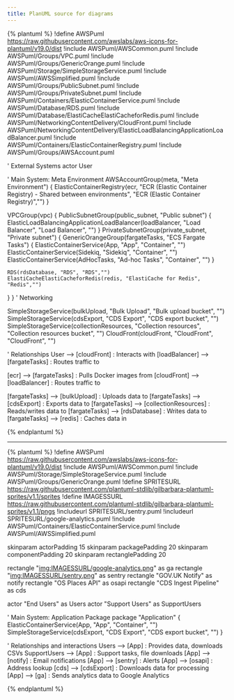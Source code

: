 ```yaml
---
title: PlanUML source for diagrams
---
```


{% plantuml %}
!define AWSPuml https://raw.githubusercontent.com/awslabs/aws-icons-for-plantuml/v19.0/dist
!include AWSPuml/AWSCommon.puml
!include AWSPuml/Groups/VPC.puml
!include AWSPuml/Groups/GenericOrange.puml
!include AWSPuml/Storage/SimpleStorageService.puml
!include AWSPuml/AWSSimplified.puml
!include AWSPuml/Groups/PublicSubnet.puml
!include AWSPuml/Groups/PrivateSubnet.puml
!include AWSPuml/Containers/ElasticContainerService.puml
!include AWSPuml/Database/RDS.puml
!include AWSPuml/Database/ElastiCacheElastiCacheforRedis.puml
!include AWSPuml/NetworkingContentDelivery/CloudFront.puml
!include AWSPuml/NetworkingContentDelivery/ElasticLoadBalancingApplicationLoadBalancer.puml
!include AWSPuml/Containers/ElasticContainerRegistry.puml
!include AWSPuml/Groups/AWSAccount.puml

' External Systems
actor User

' Main System: Meta Environment
AWSAccountGroup(meta, "Meta Environment") {
ElasticContainerRegistry(ecr, "ECR (Elastic Container Registry) - Shared between environments", "ECR (Elastic Container Registry)","")
}

VPCGroup(vpc) {
PublicSubnetGroup(public_subnet, "Public subnet") {
ElasticLoadBalancingApplicationLoadBalancer(loadBalancer, "Load Balancer", "Load Balancer", "")
}
PrivateSubnetGroup(private_subnet, "Private subnet") {
GenericOrangeGroup(fargateTasks, "ECS Fargate Tasks") {
ElasticContainerService(App, "App", "Container", "")
ElasticContainerService(Sidekiq, "Sidekiq", "Container", "")
ElasticContainerService(AdHocTasks, "Ad-hoc Tasks", "Container", "")
}

    RDS(rdsDatabase, "RDS", "RDS","")
    ElastiCacheElastiCacheforRedis(redis, "ElastiCache for Redis", "Redis","")

}
}
' Networking

SimpleStorageService(bulkUpload, "Bulk Upload", "Bulk upload bucket", "")
SimpleStorageService(cdsExport, "CDS Export", "CDS export bucket", "")
SimpleStorageService(collectionResources, "Collection resources", "Collection resources bucket", "")
CloudFront(cloudFront, "CloudFront", "CloudFront", "")

' Relationships
User --> [cloudFront] : Interacts with
[loadBalancer] --> [fargateTasks] : Routes traffic to

[ecr] --> [fargateTasks] : Pulls Docker images from
[cloudFront] --> [loadBalancer] : Routes traffic to

[fargateTasks] --> [bulkUpload] : Uploads data to
[fargateTasks] --> [cdsExport] : Exports data to
[fargateTasks] --> [collectionResources] : Reads/writes data to
[fargateTasks] --> [rdsDatabase] : Writes data to
[fargateTasks] --> [redis] : Caches data in

{% endplantuml %}

---

{% plantuml %}
!define AWSPuml https://raw.githubusercontent.com/awslabs/aws-icons-for-plantuml/v19.0/dist
!include AWSPuml/AWSCommon.puml
!include AWSPuml/Storage/SimpleStorageService.puml
!include AWSPuml/Groups/GenericOrange.puml
!define SPRITESURL https://raw.githubusercontent.com/plantuml-stdlib/gilbarbara-plantuml-sprites/v1.1/sprites
!define IMAGESSURL https://raw.githubusercontent.com/plantuml-stdlib/gilbarbara-plantuml-sprites/v1.1/pngs
!includeurl SPRITESURL/sentry.puml
!includeurl SPRITESURL/google-analytics.puml
!include AWSPuml/Containers/ElasticContainerService.puml
!include AWSPuml/AWSSimplified.puml

skinparam actorPadding 15
skinparam packagePadding 20
skinparam componentPadding 20
skinparam rectanglePadding 20

rectangle "<img:IMAGESSURL/google-analytics.png>" as ga
rectangle "<img:IMAGESSURL/sentry.png>" as sentry
rectangle "GOV.UK Notify" as notify
rectangle "OS Places API" as osapi
rectangle "CDS Ingest Pipeline" as cds

actor "End Users" as Users
actor "Support Users" as SupportUsers

' Main System: Application Package
package "Application" {
ElasticContainerService(App, "App", "Container", "")
SimpleStorageService(cdsExport, "CDS Export", "CDS export bucket", "")
}

' Relationships and interactions
Users --> [App] : Provides data, downloads CSVs
SupportUsers --> [App] : Support tasks, file downloads
[App] --> [notify] : Email notifications
[App] --> [sentry] : Alerts
[App] --> [osapi] : Address lookup
[cds] --> [cdsExport] : Downloads data for processing
[App] --> [ga] : Sends analytics data to Google Analytics

{% endplantuml %}
